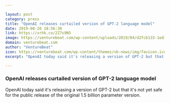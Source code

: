 ```yaml
---

layout: post
category: press
title: "OpenAI releases curtailed version of GPT-2 language model"
date: 2019-08-20 18:56:30
link: https://vrhk.co/2Z7s9N5
image: https://venturebeat.com/wp-content/uploads/2019/04/d2fcb133-1ed1-4a92-bd7f-8be7cfc96cec.png?w=1200&strip=all
domain: venturebeat.com
author: "VentureBeat"
icon: https://venturebeat.com/wp-content/themes/vb-news/img/favicon.ico
excerpt: "OpenAI today said it's releasing a version of GPT-2 but that it's not yet safe for the public release of the original 1.5 billion parameter version."

---
```


### OpenAI releases curtailed version of GPT-2 language model

OpenAI today said it's releasing a version of GPT-2 but that it's not yet safe for the public release of the original 1.5 billion parameter version.